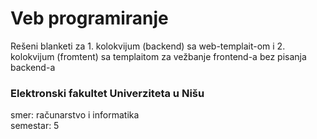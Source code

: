 # Veb programiranje

Rešeni blanketi za 1. kolokvijum (backend) sa web-templait-om i 2. kolokvijum (fromtent) sa templaitom za vežbanje frontend-a bez pisanja backend-a

### Elektronski fakultet Univerziteta u Nišu
smer: računarstvo i informatika<br>
semestar: 5
